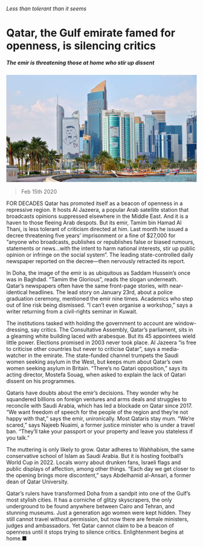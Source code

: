 ###### Less than tolerant than it seems

# Qatar, the Gulf emirate famed for openness, is silencing critics 

##### The emir is threatening those at home who stir up dissent 

![image](images/20200215_MAP502.jpg) 

> Feb 15th 2020 

FOR DECADES Qatar has promoted itself as a beacon of openness in a repressive region. It hosts Al Jazeera, a popular Arab satellite station that broadcasts opinions suppressed elsewhere in the Middle East. And it is a haven to those fleeing Arab despots. But its emir, Tamim bin Hamad Al Thani, is less tolerant of criticism directed at him. Last month he issued a decree threatening five years’ imprisonment or a fine of $27,000 for “anyone who broadcasts, publishes or republishes false or biased rumours, statements or news…with the intent to harm national interests, stir up public opinion or infringe on the social system”. The leading state-controlled daily newspaper reported on the decree—then nervously retracted its report.

In Doha, the image of the emir is as ubiquitous as Saddam Hussein’s once was in Baghdad. “Tamim the Glorious”, reads the slogan underneath. Qatar’s newspapers often have the same front-page stories, with near-identical headlines. The lead story on January 23rd, about a police graduation ceremony, mentioned the emir nine times. Academics who step out of line risk being dismissed. “I can’t even organise a workshop,” says a writer returning from a civil-rights seminar in Kuwait.


The institutions tasked with holding the government to account are window-dressing, say critics. The Consultative Assembly, Qatar’s parliament, sits in a gleaming white building laced with arabesque. But its 45 appointees wield little power. Elections promised in 2003 never took place. Al Jazeera “is free to criticise other countries but never to criticise Qatar”, says a media-watcher in the emirate. The state-funded channel trumpets the Saudi women seeking asylum in the West, but keeps mum about Qatar’s own women seeking asylum in Britain. “There’s no Qatari opposition,” says its acting director, Mostefa Souag, when asked to explain the lack of Qatari dissent on his programmes.

Qataris have doubts about the emir’s decisions. They wonder why he squandered billions on foreign ventures and arms deals and struggles to reconcile with Saudi Arabia, which has led a blockade on Qatar since 2017. “We want freedom of speech for the people of the region and they’re not happy with that,” says the emir, unironically. Most Qataris stay mum. “We’re scared,” says Najeeb Nuaimi, a former justice minister who is under a travel ban. “They’ll take your passport or your property and leave you stateless if you talk.”

The muttering is only likely to grow. Qatar adheres to Wahhabism, the same conservative school of Islam as Saudi Arabia. But it is hosting football’s World Cup in 2022. Locals worry about drunken fans, Israeli flags and public displays of affection, among other things. “Each day we get closer to the opening brings more discontent,” says Abdelhamid al-Ansari, a former dean of Qatar University.

Qatar’s rulers have transformed Doha from a sandpit into one of the Gulf’s most stylish cities. It has a corniche of glitzy skyscrapers, the only underground to be found anywhere between Cairo and Tehran, and stunning museums. Just a generation ago women were kept hidden. They still cannot travel without permission, but now there are female ministers, judges and ambassadors. Yet Qatar cannot claim to be a beacon of openness until it stops trying to silence critics. Enlightenment begins at home.■

